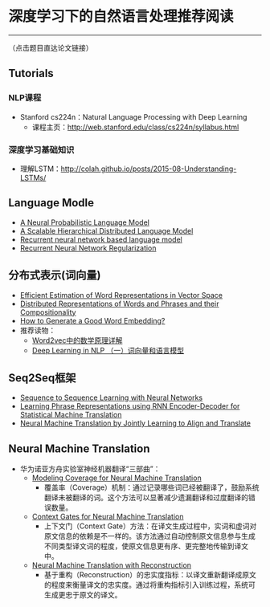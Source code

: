 # 深度学习下的自然语言处理推荐阅读
------------
（点击题目直达论文链接）

## Tutorials
### NLP课程
- Stanford cs224n：Natural Language Processing with Deep Learning
    - 课程主页：http://web.stanford.edu/class/cs224n/syllabus.html
### 深度学习基础知识
- 理解LSTM：http://colah.github.io/posts/2015-08-Understanding-LSTMs/


## Language Modle

- [A Neural Probabilistic Language Model](http://www.jmlr.org/papers/volume3/bengio03a/bengio03a.pdf)
- [A Scalable Hierarchical Distributed Language Model](http://www.cs.toronto.edu/~fritz/absps/andriytree.pdf)
- [Recurrent neural network based language model](https://www.researchgate.net/publication/221489926_Recurrent_neural_network_based_language_model) 
- [Recurrent Neural Network Regularization](https://arxiv.org/abs/1409.2329)

## 分布式表示(词向量)

- [Efficient Estimation of Word Representations in Vector Space](https://arxiv.org/abs/1301.3781)
- [Distributed Representations of Words and Phrases and their Compositionality](https://arxiv.org/abs/1310.4546)
- [How to Generate a Good Word Embedding?](https://arxiv.org/abs/1507.05523)
- 推荐读物：
    - [Word2vec中的数学原理详解](http://blog.csdn.net/itplus/article/details/37969519)
    - [Deep Learning in NLP （一）词向量和语言模型](http://licstar.net/archives/328#s23)


## Seq2Seq框架

- [Sequence to Sequence Learning with Neural Networks](https://papers.nips.cc/paper/5346-sequence-to-sequence-learning-with-neural-networks.pdf)
- [Learning Phrase Representations using RNN Encoder-Decoder for Statistical Machine Translation](https://arxiv.org/pdf/1406.1078.pdf)
- [Neural Machine Translation by Jointly Learning to Align and Translate](https://arxiv.org/abs/1409.0473)

## Neural Machine Translation


- 华为诺亚方舟实验室神经机器翻译“三部曲”：
    - [Modeling Coverage for Neural Machine Translation](https://arxiv.org/abs/1601.04811)
        - 覆盖率（Coverage）机制：通过记录哪些词已经被翻译了，鼓励系统翻译未被翻译的词。这个方法可以显著减少遗漏翻译和过度翻译的错误数量。
    - [Context Gates for Neural Machine Translation](https://arxiv.org/abs/1608.06043) 
        - 上下文门（Context Gate）方法：在译文生成过程中，实词和虚词对原文信息的依赖是不一样的。该方法通过自动控制原文信息参与生成不同类型译文词的程度，使原文信息更有序、更完整地传输到译文中。
   - [Neural Machine Translation with Reconstruction](https://arxiv.org/abs/1611.01874)
        - 基于重构（Reconstruction）的忠实度指标：以译文重新翻译成原文的程度来衡量译文的忠实度。通过将重构指标引入训练过程，系统可生成更忠于原文的译文。 


